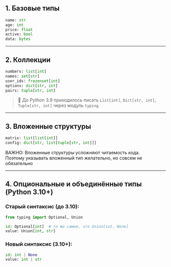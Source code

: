 ## 1. Базовые типы

```python
name: str
age: int
price: float
active: bool
data: bytes
```

---

## 2. Коллекции

```python
numbers: list[int]
names: set[str]
user_ids: frozenset[int]
options: dict[str, int]
pairs: tuple[str, int]
```

> 🔹 До Python 3.9 приходилось писать `List[int]`, `Dict[str, int]`, `Tuple[str, int]` через модуль `typing`.

---

## 3. Вложенные структуры

```python
matrix: list[list[int]]
config: dict[str, list[tuple[str, int]]]
```

ВАЖНО: Вложенные структуры усложняют читаемость кода.  
Поэтому указывать вложенный тип желательно, но совсем не обязательно

---

## 4. Опциональные и объединённые типы (Python 3.10+)

### Старый синтаксис (до 3.10):

```python
from typing import Optional, Union

id: Optional[int]  # то же самое, что Union[int, None]
value: Union[int, str]
```

### Новый синтаксис (3.10+):

```python
id: int | None
value: int | str
```

